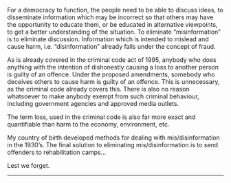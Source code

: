 For a democracy to function, the people need to be able to discuss ideas, to disseminate information
which may be incorrect so that others may have the opportunity to educate them, or be educated in
alternative viewpoints, to get a better understanding of the situation. To eliminate “misinformation”
is to eliminate discussion. Information which is intended to mislead and cause harm, i.e.
“disinformation” already falls under the concept of fraud.

As is already covered in the criminal code act of 1995, anybody who does anything with the
intention of dishonestly causing a loss to another person is guilty of an offence. Under the proposed
amendments, somebody who deceives others to cause harm is guilty of an offence. This is
unnecessary, as the criminal code already covers this. There is also no reason whatsoever to make
anybody exempt from such criminal behaviour, including government agencies and approved media
outlets.

The term loss, used in the criminal code is also far more exact and quantifiable than harm to the
economy, environment, etc.

My country of birth developed methods for dealing with mis/disinformation in the 1930’s. The final
solution to eliminating mis/disinformation is to send offenders to rehabilitation camps…

Lest we forget.


-----

